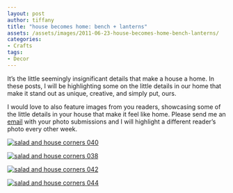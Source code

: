 ```yaml
---
layout: post
author: tiffany
title: "house becomes home: bench + lanterns"
assets: /assets/images/2011-06-23-house-becomes-home-bench-lanterns/
categories: 
- Crafts
tags: 
- Decor
---
```


It’s the little seemingly insignificant details that make a house a home. In these posts, I will be highlighting some on the little details in our home that make it stand out as unique, creative, and simply put, ours.

I would love to also feature images from you readers, showcasing some of the little details in your house that make it feel like home. Please send me an [email](tiffany@thekitchencurtains.net) with your photo submissions and I will highlight a different reader’s photo every other week.

[](http://www.sweetpeonies.com/?attachment_id=878)[![](jekyll_uploads/2011/06/salad-and-house-corners-040-325x269.jpg "salad and house corners 040")](http://www.sweetpeonies.com/?attachment_id=878)

[](http://www.sweetpeonies.com/?attachment_id=877)[![](jekyll_uploads/2011/06/salad-and-house-corners-038-325x479.jpg "salad and house corners 038")](http://www.sweetpeonies.com/?attachment_id=877)

[](http://www.sweetpeonies.com/?attachment_id=879)[![](jekyll_uploads/2011/06/salad-and-house-corners-042-325x243.jpg "salad and house corners 042")](http://www.sweetpeonies.com/?attachment_id=879)

[![](jekyll_uploads/2011/06/salad-and-house-corners-044-325x422.jpg "salad and house corners 044")](http://www.sweetpeonies.com/?attachment_id=880)